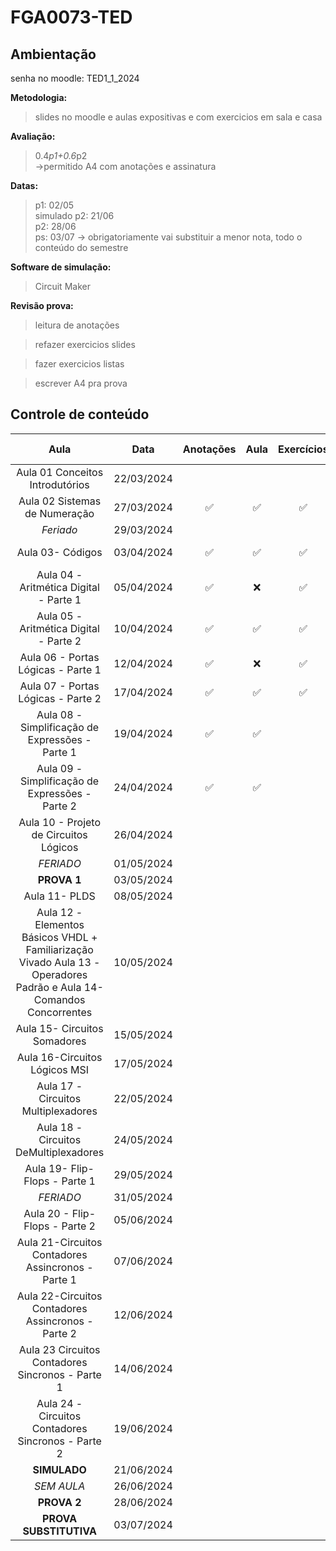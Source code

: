 # FGA0073-TED

## Ambientação
senha no moodle: TED1_1_2024</br>

**Metodologia:**</br>
> slides no moodle e aulas expositivas e com exercicios em sala e casa

**Avaliação:**
> 0.4*p1+0.6*p2</br>
->permitido A4 com anotações e assinatura</br>

**Datas:**
> p1: 02/05</br>
simulado p2: 21/06</br>
p2: 28/06</br>
ps: 03/07 -> obrigatoriamente vai substituir a menor nota, todo o conteúdo do semestre</br>

**Software de simulação:**
> Circuit Maker

**Revisão prova:**
>leitura de anotações

> refazer exercicios slides

> fazer exercicios listas

> escrever A4 pra prova

## Controle de conteúdo

| Aula | Data | Anotações | Aula | Exercícios | Revisão | Revisão prova |
|:---:|:---:|:---:|:---:|:---:|:---:|:---:|
| Aula 01 Conceitos Introdutórios | 22/03/2024 |
| Aula 02 Sistemas de Numeração | 27/03/2024 | ✅ | ✅ | ✅ | ✅ 17/04 | 01/05 |
| *Feriado* | 29/03/2024 |
| Aula 03- Códigos | 03/04/2024 | ✅ | ✅ | ✅ | ✅ 17/04 | 01/05 |
| Aula 04 - Aritmética Digital - Parte 1 | 05/04/2024 | ✅ | ❌ | ✅ | ✅ 17/04| 01/05 |
| Aula 05 - Aritmética Digital - Parte 2 | 10/04/2024 | ✅ | ✅ | ✅ | ✅ 17/04| 01/05 |
| Aula 06 - Portas Lógicas - Parte 1 | 12/04/2024 | ✅ | ❌ | ✅ | 29/04 | 01/05 |
| Aula 07 - Portas Lógicas - Parte 2 | 17/04/2024 | ✅ | ✅ | ✅ | 29/04 | 01/05 |
| Aula 08 - Simplificação de Expressões - Parte 1 | 19/04/2024 | ✅ | ✅ | | 29/04 | 01/05 |
| Aula 09 - Simplificação de Expressões - Parte 2 | 24/04/2024 | ✅ | ✅ | | 29/04 | 01/05 |
| Aula 10 - Projeto de Circuitos Lógicos | 26/04/2024 |
| *FERIADO* | 01/05/2024 |
| **PROVA 1** | 03/05/2024 |
| Aula 11- PLDS | 08/05/2024 |
| Aula 12 - Elementos Básicos VHDL + Familiarização Vivado Aula 13 - Operadores Padrão e Aula 14- Comandos Concorrentes | 10/05/2024 |
| Aula 15- Circuitos Somadores | 15/05/2024 |
| Aula 16-Circuitos Lógicos MSI | 17/05/2024 |
| Aula 17 - Circuitos Multiplexadores | 22/05/2024 |
| Aula 18 - Circuitos DeMultiplexadores | 24/05/2024 |
| Aula 19- Flip-Flops - Parte 1 | 29/05/2024 |
| *FERIADO* | 31/05/2024 |
| Aula 20 - Flip-Flops - Parte 2 | 05/06/2024 |
| Aula 21-Circuitos Contadores Assincronos - Parte 1 | 07/06/2024 |
| Aula 22-Circuitos Contadores Assincronos - Parte 2 | 12/06/2024 |
| Aula 23 Circuitos Contadores Sincronos - Parte 1 | 14/06/2024 |
| Aula 24 - Circuitos Contadores Sincronos - Parte 2 | 19/06/2024 |
| **SIMULADO** | 21/06/2024 |
| *SEM AULA* | 26/06/2024 |
| **PROVA 2** | 28/06/2024 |
| **PROVA SUBSTITUTIVA** | 03/07/2024 |